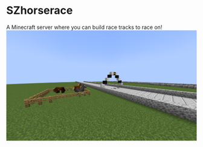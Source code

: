 # SZhorserace
A Minecraft server where you can build race tracks to race on!
![horserace](https://github.com/SuperZekes/SZhorserace/blob/main/2023-11-12_08.45.21.png)
